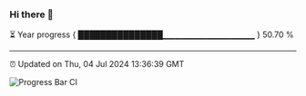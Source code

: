 ### Hi there 👋

⏳ Year progress { ███████████████▁▁▁▁▁▁▁▁▁▁▁▁▁▁▁ } 50.70 %

---

⏰ Updated on Thu, 04 Jul 2024 13:36:39 GMT

![Progress Bar CI](https://github.com/IshwaranRudhara/GIT-ACTION/workflows/Progress%20Bar%20CI/badge.svg)
